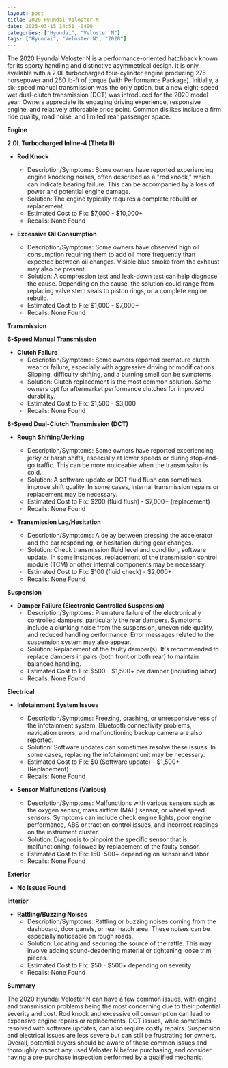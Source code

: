 ```yaml
---
layout: post
title: 2020 Hyundai Veloster N
date: 2025-03-15 14:51 -0400
categories: ["Hyundai", "Veloster N"]
tags: ["Hyundai", "Veloster N", "2020"]
---
```

The 2020 Hyundai Veloster N is a performance-oriented hatchback known for its sporty handling and distinctive asymmetrical design. It is only available with a 2.0L turbocharged four-cylinder engine producing 275 horsepower and 260 lb-ft of torque (with Performance Package). Initially, a six-speed manual transmission was the only option, but a new eight-speed wet dual-clutch transmission (DCT) was introduced for the 2020 model year. Owners appreciate its engaging driving experience, responsive engine, and relatively affordable price point. Common dislikes include a firm ride quality, road noise, and limited rear passenger space.

**Engine**

**2.0L Turbocharged Inline-4 (Theta II)**

*   **Rod Knock**
    *   Description/Symptoms: Some owners have reported experiencing engine knocking noises, often described as a "rod knock," which can indicate bearing failure. This can be accompanied by a loss of power and potential engine damage.
    *   Solution: The engine typically requires a complete rebuild or replacement.
    *   Estimated Cost to Fix: $7,000 - $10,000+
    *   Recalls: None Found

*   **Excessive Oil Consumption**
    *   Description/Symptoms: Some owners have observed high oil consumption requiring them to add oil more frequently than expected between oil changes. Visible blue smoke from the exhaust may also be present.
    *   Solution: A compression test and leak-down test can help diagnose the cause. Depending on the cause, the solution could range from replacing valve stem seals to piston rings, or a complete engine rebuild.
    *   Estimated Cost to Fix: $1,000 - $7,000+
    *   Recalls: None Found

**Transmission**

**6-Speed Manual Transmission**

*   **Clutch Failure**
    *   Description/Symptoms: Some owners reported premature clutch wear or failure, especially with aggressive driving or modifications. Slipping, difficulty shifting, and a burning smell can be symptoms.
    *   Solution: Clutch replacement is the most common solution. Some owners opt for aftermarket performance clutches for improved durability.
    *   Estimated Cost to Fix: $1,500 - $3,000
    *   Recalls: None Found

**8-Speed Dual-Clutch Transmission (DCT)**

*   **Rough Shifting/Jerking**
    *   Description/Symptoms: Some owners have reported experiencing jerky or harsh shifts, especially at lower speeds or during stop-and-go traffic. This can be more noticeable when the transmission is cold.
    *   Solution: A software update or DCT fluid flush can sometimes improve shift quality. In some cases, internal transmission repairs or replacement may be necessary.
    *   Estimated Cost to Fix: $200 (fluid flush) - $7,000+ (replacement)
    *   Recalls: None Found

*   **Transmission Lag/Hesitation**
    *   Description/Symptoms: A delay between pressing the accelerator and the car responding, or hesitation during gear changes.
    *   Solution: Check transmission fluid level and condition, software update. In some instances, replacement of the transmission control module (TCM) or other internal components may be necessary.
    *   Estimated Cost to Fix: $100 (fluid check) - $2,000+
    *   Recalls: None Found

**Suspension**

*   **Damper Failure (Electronic Controlled Suspension)**
    * Description/Symptoms: Premature failure of the electronically controlled dampers, particularly the rear dampers. Symptoms include a clunking noise from the suspension, uneven ride quality, and reduced handling performance. Error messages related to the suspension system may also appear.
    * Solution: Replacement of the faulty damper(s). It's recommended to replace dampers in pairs (both front or both rear) to maintain balanced handling.
    * Estimated Cost to Fix: $500 - $1,500+ per damper (including labor)
    * Recalls: None Found

**Electrical**

*   **Infotainment System Issues**
    *   Description/Symptoms: Freezing, crashing, or unresponsiveness of the infotainment system. Bluetooth connectivity problems, navigation errors, and malfunctioning backup camera are also reported.
    *   Solution: Software updates can sometimes resolve these issues. In some cases, replacing the infotainment unit may be necessary.
    *   Estimated Cost to Fix: $0 (Software update) - $1,500+ (Replacement)
    *   Recalls: None Found

*   **Sensor Malfunctions (Various)**
    * Description/Symptoms: Malfunctions with various sensors such as the oxygen sensor, mass airflow (MAF) sensor, or wheel speed sensors. Symptoms can include check engine lights, poor engine performance, ABS or traction control issues, and incorrect readings on the instrument cluster.
    * Solution: Diagnosis to pinpoint the specific sensor that is malfunctioning, followed by replacement of the faulty sensor.
    * Estimated Cost to Fix: $150-$500+ depending on sensor and labor
    * Recalls: None Found

**Exterior**

*   **No Issues Found**

**Interior**

*   **Rattling/Buzzing Noises**
    *   Description/Symptoms: Rattling or buzzing noises coming from the dashboard, door panels, or rear hatch area. These noises can be especially noticeable on rough roads.
    *   Solution: Locating and securing the source of the rattle. This may involve adding sound-deadening material or tightening loose trim pieces.
    *   Estimated Cost to Fix: $50 - $500+ depending on severity
    *   Recalls: None Found

**Summary**

The 2020 Hyundai Veloster N can have a few common issues, with engine and transmission problems being the most concerning due to their potential severity and cost. Rod knock and excessive oil consumption can lead to expensive engine repairs or replacements. DCT issues, while sometimes resolved with software updates, can also require costly repairs. Suspension and electrical issues are less severe but can still be frustrating for owners. Overall, potential buyers should be aware of these common issues and thoroughly inspect any used Veloster N before purchasing, and consider having a pre-purchase inspection performed by a qualified mechanic.

